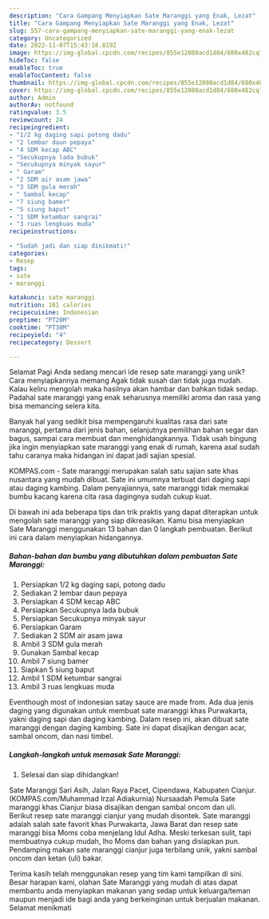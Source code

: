 ```yaml
---
description: "Cara Gampang Menyiapkan Sate Maranggi yang Enak, Lezat"
title: "Cara Gampang Menyiapkan Sate Maranggi yang Enak, Lezat"
slug: 557-cara-gampang-menyiapkan-sate-maranggi-yang-enak-lezat
category: Uncategorized
date: 2022-11-07T15:43:18.819Z
image: https://img-global.cpcdn.com/recipes/855e12080acd1d84/680x482cq70/sate-maranggi-foto-resep-utama.jpg
hideToc: false
enableToc: true
enableTocContent: false
thumbnail: https://img-global.cpcdn.com/recipes/855e12080acd1d84/680x482cq70/sate-maranggi-foto-resep-utama.jpg
cover: https://img-global.cpcdn.com/recipes/855e12080acd1d84/680x482cq70/sate-maranggi-foto-resep-utama.jpg
author: Admin
authorAv: notfound
ratingvalue: 3.5
reviewcount: 24
recipeingredient:
- "1/2 kg daging sapi potong dadu"
- "2 lembar daun pepaya"
- "4 SDM kecap ABC"
- "Secukupnya lada bubuk"
- "Secukupnya minyak sayur"
- " Garam"
- "2 SDM air asam jawa"
- "3 SDM gula merah"
- " Sambal kecap"
- "7 siung bamer"
- "5 siung baput"
- "1 SDM ketumbar sangrai"
- "3 ruas lengkuas muda"
recipeinstructions:

- "Sudah jadi dan siap dinikmati!"
categories:
- Resep
tags:
- sate
- maranggi

katakunci: sate maranggi 
nutrition: 161 calories
recipecuisine: Indonesian
preptime: "PT20M"
cooktime: "PT30M"
recipeyield: "4"
recipecategory: Dessert

---
```



Selamat Pagi Anda sedang mencari ide resep sate maranggi yang unik? Cara menyiapkannya memang Agak tidak susah dan tidak juga mudah. Kalau keliru mengolah maka hasilnya akan hambar dan bahkan tidak sedap. Padahal sate maranggi yang enak seharusnya memiliki aroma dan rasa yang bisa memancing selera kita.


Banyak hal yang sedikit bisa mempengaruhi kualitas rasa dari sate maranggi, pertama dari jenis bahan, selanjutnya pemilihan bahan segar dan bagus, sampai cara membuat dan menghidangkannya. Tidak usah bingung jika ingin menyiapkan sate maranggi yang enak di rumah, karena asal sudah tahu caranya maka hidangan ini dapat jadi sajian spesial.

KOMPAS.com - Sate maranggi merupakan salah satu sajian sate khas nusantara yang mudah dibuat. Sate ini umumnya terbuat dari daging sapi atau daging kambing. Dalam penyajiannya, sate maranggi tidak memakai bumbu kacang karena cita rasa dagingnya sudah cukup kuat.


Di bawah ini ada beberapa tips dan trik praktis yang dapat diterapkan untuk mengolah sate maranggi yang siap dikreasikan. Kamu bisa menyiapkan Sate Maranggi menggunakan 13 bahan dan 0 langkah pembuatan. Berikut ini cara dalam menyiapkan hidangannya.

<!--inarticleads1-->

##### Bahan-bahan dan bumbu yang dibutuhkan dalam pembuatan Sate Maranggi:

1. Persiapkan 1/2 kg daging sapi, potong dadu
1. Sediakan 2 lembar daun pepaya
1. Persiapkan 4 SDM kecap ABC
1. Persiapkan Secukupnya lada bubuk
1. Persiapkan Secukupnya minyak sayur
1. Persiapkan  Garam
1. Sediakan 2 SDM air asam jawa
1. Ambil 3 SDM gula merah
1. Gunakan  Sambal kecap
1. Ambil 7 siung bamer
1. Siapkan 5 siung baput
1. Ambil 1 SDM ketumbar sangrai
1. Ambil 3 ruas lengkuas muda


Eventhough most of indonesian satay sauce are made from. Ada dua jenis daging yang digunakan untuk membuat sate maranggi khas Purwakarta, yakni daging sapi dan daging kambing. Dalam resep ini, akan dibuat sate maranggi dengan daging kambing. Sate ini dapat disajikan dengan acar, sambal oncom, dan nasi timbel. 

<!--inarticleads2-->

##### Langkah-langkah untuk memasak Sate Maranggi:


1. Selesai dan siap dihidangkan!

Sate Maranggi Sari Asih, Jalan Raya Pacet, Cipendawa, Kabupaten Cianjur. (KOMPAS.com/Muhammad Irzal Adiakurnia) Nursaadah Pemula Sate maranggi khas Cianjur biasa disajikan dengan sambal oncom dan uli. Berikut resep sate maranggi cianjur yang mudah disontek. Sate maranggi adalah salah sate favorit khas Purwakarta, Jawa Barat dan resep sate maranggi bisa Moms coba menjelang Idul Adha. Meski terkesan sulit, tapi membuatnya cukup mudah, lho Moms dan bahan yang disiapkan pun. Pendamping makan sate maranggi cianjur juga terbilang unik, yakni sambal oncom dan ketan (uli) bakar. 

Terima kasih telah menggunakan resep yang tim kami tampilkan di sini. Besar harapan kami, olahan Sate Maranggi yang mudah di atas dapat membantu anda menyiapkan makanan yang sedap untuk keluarga/teman maupun menjadi ide bagi anda yang berkeinginan untuk berjualan makanan. Selamat menikmati
